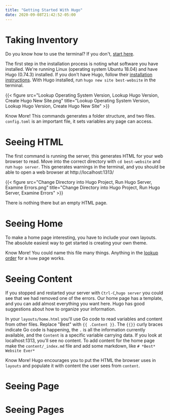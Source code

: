 ```yaml
---
title: "Getting Started With Hugo"
date: 2020-09-08T21:42:52-05:00
---
```


# Taking Inventory

Do you know how to use the terminal?  If you don't, [start here](https://www.learnenough.com/command-line-tutorial/basics).

The first step in the installation process is noting what software you have installed. We're running Linux (operating system Ubuntu 18.04) and have Hugo (0.74.3) installed. If you don't have Hugo, follow their [installation instructions](https://gohugo.io/getting-started/installing). With Hugo installed, run `hugo new site best-website` in the terminal.

{{< figure src="Lookup Operating System Version, Lookup Hugo Version, Create Hugo New Site.png" title="Lookup Operating System Version, Lookup Hugo Version, Create Hugo New Site" >}}

Know More!
This commands generates a folder structure, and two files. `config.toml` is an important file, it sets variables any page can access.

# Seeing HTML

The first command is running the server, this generates HTML for your web browser to read. Move into the correct directory with `cd best-website` and run `hugo server`.  This generates warnings in the terminal, and you should be able to open a web browser at http://localhost:1313/ 

{{< figure src="Change Directory into Hugo Project, Run Hugo Server, Examine Errors.png" title="Change Directory into Hugo Project, Run Hugo Server, Examine Errors" >}}

There is nothing there but an empty HTML page.

# Seeing Home

To make a home page interesting, you have to include your own layouts. The absolute easiest way to get started is creating your own theme.

Know More!
You could name this file many things. Anything in the [lookup order](https://gohugo.io/templates/lookup-order/#examples-layout-lookup-for-home-page) for a `home` page works.

# Seeing Content

If you stopped and restarted your server with `Ctrl-C`,`hugo server` you could see that we had removed one of the errors. Our home page has a template, and you can add almost everything you want here. Hugo has good suggestions about how to organize your information.

In your `layouts/home.html` you'll use Go code to read variables and content from other files. Replace "Best" with `{{ .Content }}`. The `{{}}` curly braces indicate Go code is happening, the `.` is all the information currently available, and the `Content` is a specific variable carrying data. If you look at localhost:1313, you'll see no content. To add content for the home page make the `content/_index.md` file and add some markdown, like `# *Best* Website Ever*` 

Know More!
Hugo encourages you to put the HTML the browser uses in `layouts` and populate it with content the user sees from `content`.

# Seeing Page

# Seeing Pages

